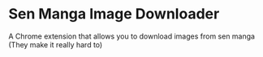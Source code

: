 # Sen Manga Image Downloader
A Chrome extension that allows you to download images from sen manga (They make it really hard to)
